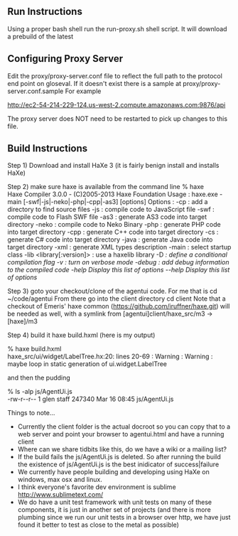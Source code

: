 
Run Instructions
----------------

Using a proper bash shell run the run-proxy.sh shell script.  It will download a prebuild of the latest 


Configuring Proxy Server
------------------------

Edit the proxy/proxy-server.conf file to reflect the full path to the protocol end point on gloseval.  If it doesn't exist there is a sample at proxy/proxy-server.conf.sample  For example

http://ec2-54-214-229-124.us-west-2.compute.amazonaws.com:9876/api

The proxy server does NOT need to be restarted to pick up changes to this file.




Build Instructions
------------------

Step 1) Download and install HaXe 3 (it is fairly benign install and installs HaXe)

Step 2) make sure haxe is available from the command line
 % haxe                                                                                                                               
Haxe Compiler 3.0.0 - (C)2005-2013 Haxe Foundation
 Usage : haxe.exe -main <class> [-swf|-js|-neko|-php|-cpp|-as3] <output> [options]
 Options :
  -cp <path> : add a directory to find source files
  -js <file> : compile code to JavaScript file
  -swf <file> : compile code to Flash SWF file
  -as3 <directory> : generate AS3 code into target directory
  -neko <file> : compile code to Neko Binary
  -php <directory> : generate PHP code into target directory
  -cpp <directory> : generate C++ code into target directory
  -cs <directory> : generate C# code into target directory
  -java <directory> : generate Java code into target directory
  -xml <file> : generate XML types description
  -main <class> : select startup class
  -lib <library[:version]> : use a haxelib library
  -D <var> : define a conditional compilation flag
  -v : turn on verbose mode
  -debug : add debug information to the compiled code
  -help  Display this list of options
  --help  Display this list of options

Step 3) goto your checkout/clone of the agentui code.  For me that is cd ~/code/agentui   From there go into the client directory cd client
        Note that a checkout of Emeris' haxe common (https://github.com/iruffner/haxe.git) will be needed as well, with a symlink from [agentui]client/haxe_src/m3 -> [haxe]/m3

Step 4) build it haxe build.hxml (here is my output)

 % haxe build.hxml                                                                                                     
haxe_src/ui/widget/LabelTree.hx:20: lines 20-69 : Warning : Warning : maybe loop in static generation of ui.widget.LabelTree

and then the pudding

 % ls -alp js/AgentUi.js                                                 
-rw-r--r--  1 glen  staff  247340 Mar 16 08:45 js/AgentUi.js



Things to note...

* Currently the client folder is the actual docroot so you can copy that to a web server and point your browser to agentui.html and have a running client
* Where can we share tidbits like this, do we have a wiki or a mailing list?
* If the build fails the  js/AgentUi.js is deleted.  So after running the build the existence of js/AgentUi.js is the best inidicator of success|failure
* We currently have people building and developing using HaXe on windows, max osx and linux.
* I think everyone's favorite dev environment is sublime http://www.sublimetext.com/ 
* We do have a unit test framework with unit tests on many of these components, it is just in another set of projects (and there is more plumbing since we run our unit tests in a browser over http, we have just found it better to test as close to the metal as possible)

